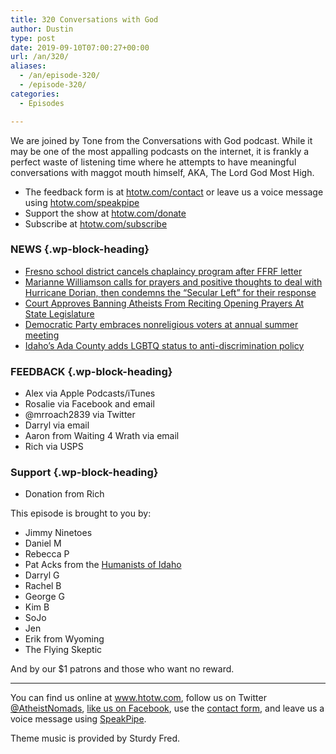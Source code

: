 ```yaml
---
title: 320 Conversations with God
author: Dustin
type: post
date: 2019-09-10T07:00:27+00:00
url: /an/320/
aliases:
  - /an/episode-320/
  - /episode-320/
categories:
  - Episodes

---
```

<div id="buzzsprout-player-10552789"></div><script src="https://www.buzzsprout.com/1983601/10552789-320-conversations-with-god.js?container_id=buzzsprout-player-10552789&player=small" type="text/javascript" charset="utf-8"></script>

We are joined by Tone from the Conversations with God podcast. While it may be one of the most appalling podcasts on the internet, it is frankly a perfect waste of listening time where he attempts to have meaningful conversations with maggot mouth himself, AKA, The Lord God Most High.

<!--more-->

 * The feedback form is at [htotw.com/contact](https://htotw.com/contact) or leave us a voice message using <a href="https://htotw.com/speakpipe" target="_blank" rel="noopener noreferrer">htotw.com/speakpipe</a>
 * Support the show at <a href="https://htotw.com/donate" target="_blank" rel="noopener noreferrer">htotw.com/donate</a>
 * Subscribe at <a href="https://htotw.com/subscribe" target="_blank" rel="noopener noreferrer">htotw.com/subscribe</a>

### NEWS {.wp-block-heading}

  * [Fresno school district cancels chaplaincy program after FFRF letter][1]
  * [Marianne Williamson calls for prayers and positive thoughts to deal with Hurricane Dorian, then condemns the “Secular Left” for their response][2]
  * [Court Approves Banning Atheists From Reciting Opening Prayers At State Legislature][3]
  * [Democratic Party embraces nonreligious voters at annual summer meeting][4]
  * [Idaho’s Ada County adds LGBTQ status to anti-discrimination policy][5]

### FEEDBACK {.wp-block-heading}

  * Alex via Apple Podcasts/iTunes
  * Rosalie via Facebook and email
  * @mrroach2839 via Twitter
  * Darryl via email
  * Aaron from Waiting 4 Wrath via email
  * Rich via USPS

### Support {.wp-block-heading}

  * Donation from Rich

This episode is brought to you by:

  * Jimmy Ninetoes
  * Daniel M
  * Rebecca P
  * Pat Acks from the <a href="https://www.humanistsofidaho.org" target="_blank" rel="noopener noreferrer">Humanists of Idaho</a>
  * Darryl G
  * Rachel B
  * George G
  * Kim B
  * SoJo
  * Jen
  * Erik from Wyoming
  * The Flying Skeptic

And by our $1 patrons and those who want no reward.

<hr class="wp-block-separator" />

You can find us online at <a href="https://www.htotw.com/" target="_blank" rel="noopener noreferrer">www.htotw.com</a>, follow us on Twitter <a href="https://htotw.com/twitter" target="_blank" rel="noopener noreferrer">@AtheistNomads</a>, <a href="https://htotw.com/facebook" target="_blank" rel="noopener noreferrer">like us on Facebook</a>, use the [contact form](https://htotw.com/contact), and leave us a voice message using <a href="https://htotw.com/speakpipe" target="_blank" rel="noopener noreferrer">SpeakPipe</a>.

Theme music is provided by Sturdy Fred.

 [1]: https://ffrf.org/news/news-releases/item/35530-fresno-district-nixes-chaplaincy-program-after-ffrf-intervenes
 [2]: https://friendlyatheist.patheos.com/2019/09/04/marianne-williamson-condemns-secularized-left-for-trashing-her-hurricane-tweet/
 [3]: https://m.huffpost.com/us/entry/us_5d6544a5e4b0641b2553d15c
 [4]: https://secular.org/2019/08/democratic-party-embraces-nonreligious-voters-at-annual-summer-meeting/
 [5]: https://www.ktvb.com/mobile/article/news/local/ada-county-adds-lgbtq-status-to-anti-discrimination-policy/277-a6751805-0bbf-4202-8a58-5e6704555df9